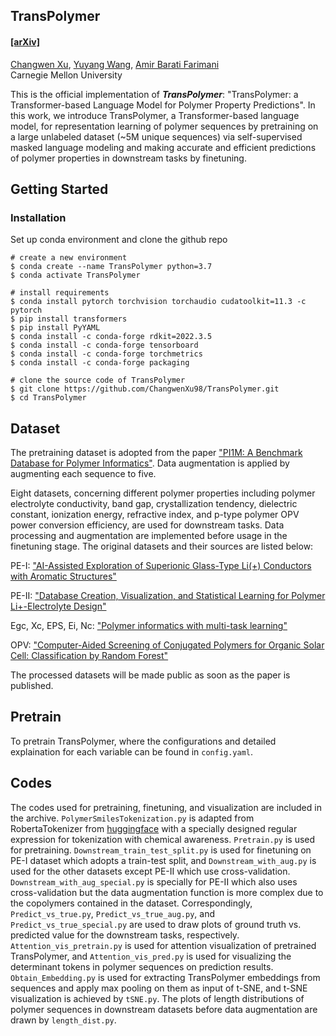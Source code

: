 ## TransPolymer ##

#### [[arXiv]](https://arxiv.org/abs/2209.01307) </br>
[Changwen Xu](https://github.com/ChangwenXu98), [Yuyang Wang](https://yuyangw.github.io/), [Amir Barati Farimani](https://www.meche.engineering.cmu.edu/directory/bios/barati-farimani-amir.html) </br>
Carnegie Mellon University </br>

This is the official implementation of <strong><em>TransPolymer</em></strong>: "TransPolymer: a Transformer-based Language Model for Polymer Property Predictions". In this work, we introduce TransPolymer, a Transformer-based language model, for representation learning of polymer sequences by pretraining on a large unlabeled dataset (~5M unique sequences) via self-supervised masked language modeling and making accurate and efficient predictions of polymer properties in downstream tasks by finetuning. 

## Getting Started

### Installation

Set up conda environment and clone the github repo

```
# create a new environment
$ conda create --name TransPolymer python=3.7
$ conda activate TransPolymer

# install requirements
$ conda install pytorch torchvision torchaudio cudatoolkit=11.3 -c pytorch
$ pip install transformers
$ pip install PyYAML
$ conda install -c conda-forge rdkit=2022.3.5
$ conda install -c conda-forge tensorboard
$ conda install -c conda-forge torchmetrics
$ conda install -c conda-forge packaging

# clone the source code of TransPolymer
$ git clone https://github.com/ChangwenXu98/TransPolymer.git
$ cd TransPolymer
```

## Dataset

The pretraining dataset is adopted from the paper ["PI1M: A Benchmark Database for Polymer Informatics"](https://pubs.acs.org/doi/10.1021/acs.jcim.0c00726). Data augmentation is applied by augmenting each sequence to five.

Eight datasets, concerning different polymer properties including polymer electrolyte conductivity, band gap, crystallization tendency, dielectric constant, ionization energy, refractive index, and p-type polymer OPV power conversion efficiency, are used for downstream tasks. Data processing and augmentation are implemented before usage in the finetuning stage. The original datasets and their sources are listed below:

PE-I: ["AI-Assisted Exploration of Superionic Glass-Type Li(+) Conductors with Aromatic Structures"](https://pubs.acs.org/doi/10.1021/jacs.9b11442)

PE-II: ["Database Creation, Visualization, and Statistical Learning for Polymer Li+-Electrolyte Design"](https://pubs.acs.org/doi/full/10.1021/acs.chemmater.0c04767)

Egc, Xc, EPS, Ei, Nc: ["Polymer informatics with multi-task learning"](https://www.sciencedirect.com/science/article/pii/S2666389921000581)

OPV: ["Computer-Aided Screening of Conjugated Polymers for Organic Solar Cell: Classification by Random Forest"](https://pubs.acs.org/doi/10.1021/acs.jpclett.8b00635)

The processed datasets will be made public as soon as the paper is published.

## Pretrain
To pretrain TransPolymer, where the configurations and detailed explaination for each variable can be found in `config.yaml`.


## Codes

The codes used for pretraining, finetuning, and visualization are included in the archive. `PolymerSmilesTokenization.py` is adapted from RobertaTokenizer from [huggingface](https://github.com/huggingface/transformers/tree/v4.21.2) with a specially designed regular expression for tokenization with chemical awareness. `Pretrain.py` is used for pretraining. `Downstream_train_test_split.py` is used for finetuning on PE-I dataset which adopts a train-test split, and `Downstream_with_aug.py` is used for the other datasets except PE-II which use cross-validation. `Downstream_with_aug_special.py` is specially for PE-II which also uses cross-validation but the data augmentation function is more complex due to the copolymers contained in the dataset. Correspondingly, `Predict_vs_true.py`, `Predict_vs_true_aug.py`, and `Predict_vs_true_special.py` are used to draw plots of ground truth vs. predicted value for the downstream tasks, respectively. `Attention_vis_pretrain.py` is used for attention visualization of pretrained TransPolymer, and `Attention_vis_pred.py` is used for visualizing the determinant tokens in polymer sequences on prediction results. `Obtain_Embedding.py` is used for extracting TransPolymer embeddings from sequences and apply max pooling on them as input of t-SNE, and t-SNE visualization is achieved by `tSNE.py`. The plots of length distributions of polymer sequences in downstream datasets before data augmentation are drawn by `length_dist.py`.
